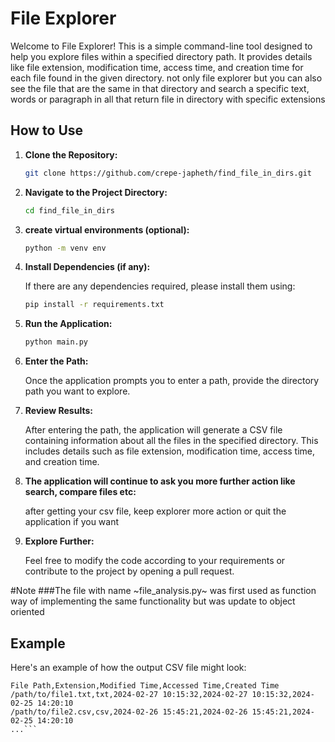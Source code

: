 # File Explorer

Welcome to File Explorer! This is a simple command-line tool designed to help you explore files within a specified directory path. It provides details like file extension, modification time, access time, and creation time for each file found in the given directory. not only file explorer but you can also see the file that are the same in that directory and search a specific text, words or paragraph in all that return file in directory with specific extensions

## How to Use

1. **Clone the Repository:**

    ```bash
    git clone https://github.com/crepe-japheth/find_file_in_dirs.git
    ```

2. **Navigate to the Project Directory:**

    ```bash
    cd find_file_in_dirs
    ```
2. **create virtual environments (optional):**

    ```bash
    python -m venv env
    ```

3. **Install Dependencies (if any):**

    If there are any dependencies required, please install them using:

    ```bash
    pip install -r requirements.txt
    ```

4. **Run the Application:**

    ```bash
    python main.py
    ```

5. **Enter the Path:**

    Once the application prompts you to enter a path, provide the directory path you want to explore.

6. **Review Results:**

    After entering the path, the application will generate a CSV file containing information about all the files in the specified directory. This includes details such as file extension, modification time, access time, and creation time.
   
7. **The application will continue to ask you more further action like search, compare files etc:**

    after getting your csv file, keep explorer more action or quit the application if you want


8. **Explore Further:**

    Feel free to modify the code according to your requirements or contribute to the project by opening a pull request.

#Note
###The file with name ~file_analysis.py~ was first used as function way of implementing the same functionality but was update to object oriented

## Example

Here's an example of how the output CSV file might look:

```csv
File Path,Extension,Modified Time,Accessed Time,Created Time
/path/to/file1.txt,txt,2024-02-27 10:15:32,2024-02-27 10:15:32,2024-02-25 14:20:10
/path/to/file2.csv,csv,2024-02-26 15:45:21,2024-02-26 15:45:21,2024-02-25 14:20:10
...```




